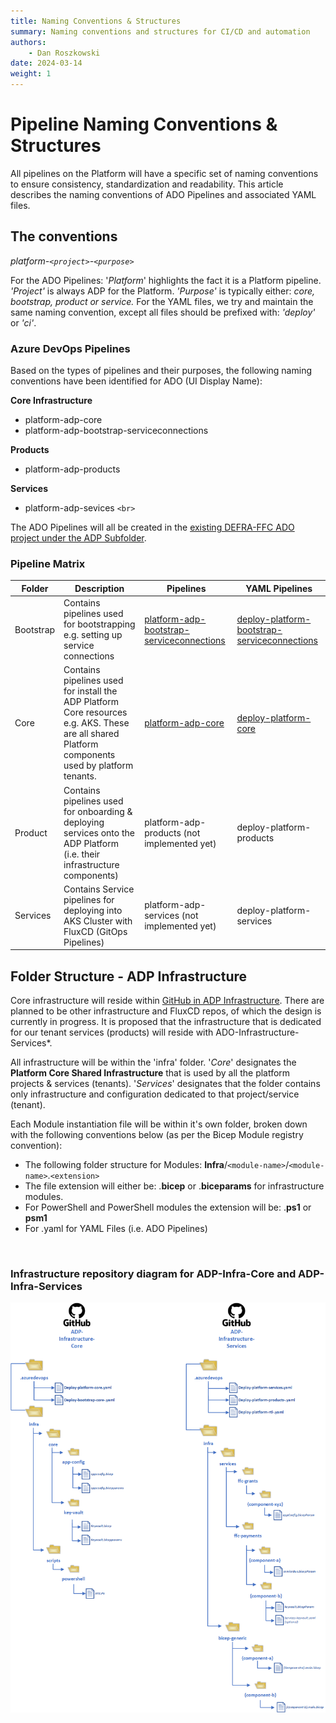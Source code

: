 ```yaml
---
title: Naming Conventions & Structures
summary: Naming conventions and structures for CI/CD and automation
authors:
    - Dan Roszkowski
date: 2024-03-14
weight: 1
---
```

# Pipeline Naming Conventions & Structures

All pipelines on the Platform will have a specific set of naming conventions to ensure consistency, standardization and readability. This article describes the naming conventions of ADO Pipelines and associated YAML files.

## **The conventions**

_platform-`<project>`-`<purpose>`_

For the ADO Pipelines: '_Platform_' highlights the fact it is a Platform pipeline. _'Project'_ is always ADP for the Platform. _'Purpose'_ is typically either: _core, bootstrap, product or service._  For the YAML files, we try and maintain the same naming convention, except all files should be prefixed with: _'deploy'_ or _'ci'_.

### Azure DevOps Pipelines

Based on the types of pipelines and their purposes, the following naming conventions have been identified for ADO (UI Display Name):

**Core Infrastructure**

- platform-adp-core
- platform-adp-bootstrap-serviceconnections

**Products**

- platform-adp-products

**Services**

- platform-adp-sevices
  `<br>`

The ADO Pipelines will all be created in the [existing DEFRA-FFC ADO project under the ADP Subfolder](https://dev.azure.com/defragovuk/DEFRA-FFC/_build?definitionScope=%5CADP).

### Pipeline Matrix

| Folder    | Description                                                                                                                                      | Pipelines                                                                                                     | YAML Pipelines                                                                                                                                                    |
| --------- | ------------------------------------------------------------------------------------------------------------------------------------------------ | ------------------------------------------------------------------------------------------------------------- | ----------------------------------------------------------------------------------------------------------------------------------------------------------------- |
| Bootstrap | Contains pipelines used for bootstrapping e.g. setting up service connections                                                                    | [platform-adp-bootstrap-serviceconnections](https://dev.azure.com/defragovuk/DEFRA-FFC/_build?definitionId=4347) | [deploy-platform-bootstrap-serviceconnections](https://github.com/DEFRA/adp-infrastructure/blob/main/.azuredevops/deploy-platform-bootstrap-serviceconnections.yaml) |
| Core      | Contains pipelines used for install the ADP Platform Core resources e.g. AKS. These are all shared Platform components used by platform tenants. | [platform-adp-core](https://dev.azure.com/defragovuk/DEFRA-FFC/_build?definitionId=4407)                         | [deploy-platform-core](https://github.com/DEFRA/adp-infrastructure/blob/main/.azuredevops/deploy-platform-core.yaml)                                                 |
| Product   | Contains pipelines used for onboarding & deploying services onto the ADP Platform (i.e. their infrastructure components)                         | platform-adp-products (not implemented yet)                                                                   | deploy-platform-products                                                                                                                                          |
| Services  | Contains Service pipelines for deploying into AKS Cluster with FluxCD (GitOps Pipelines)                                                         | platform-adp-services (not implemented yet)                                                                   | deploy-platform-services                                                                                                                                          |

## **Folder Structure - ADP Infrastructure**

Core infrastructure will reside within [GitHub in ADP Infrastructure](https://github.com/DEFRA/adp-infrastructure). There are planned to be other infrastructure and FluxCD repos, of which the design is currently in progress. It is proposed that the infrastructure that is dedicated for our tenant services (products) will reside with ADO-Infrastructure-Services*.

All infrastructure will be within the 'infra' folder. '_Core_' designates the **Platform Core Shared Infrastructure** that is used by all the platform projects & services (tenants). '_Services_' designates that the folder contains only infrastructure and configuration dedicated to that project/service (tenant).

Each Module instantiation file will be within it's own folder, broken down with the following conventions below (as per the Bicep Module registry convention):

- The following folder structure for Modules: **Infra**/`<module-name>`/`<module-name>`.`<extension>`
- The file extension will either be: .**bicep** or .**biceparams** for infrastructure modules.
- For PowerShell and PowerShell modules the extension will be: .**ps1** or **psm1**
- For .yaml for YAML Files (i.e. ADO Pipelines)

<br />

### Infrastructure repository diagram for ADP-Infra-Core and ADP-Infra-Services

![infra-repo.png](../../../images/infra-repos.png)
